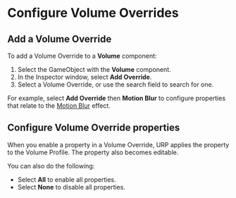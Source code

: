 # Configure Volume Overrides

## Add a Volume Override

To add a Volume Override to a **Volume** component:

1. Select the GameObject with the **Volume** component.
2. In the Inspector window, select **Add Override**.
3. Select a Volume Override, or use the search field to search for one.

For example, select **Add Override** then **Motion Blur** to configure properties that relate to the [Motion Blur](Post-processing-Motion-Blur.md) effect.

## Configure Volume Override properties

When you enable a property in a Volume Override, URP applies the property to the Volume Profile. The property also becomes editable.

You can also do the following:

- Select **All** to enable all properties.
- Select **None** to disable all properties.
